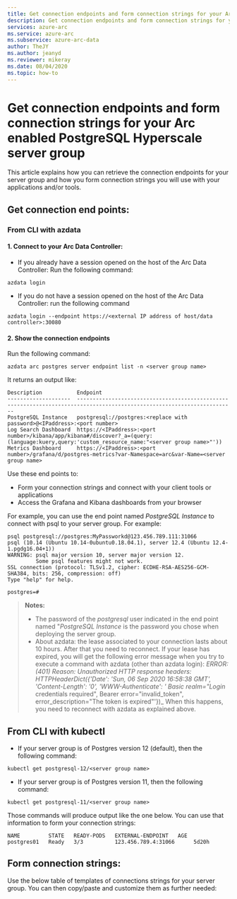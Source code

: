 ```yaml
--- 
title: Get connection endpoints and form connection strings for your Arc enabled PostgreSQL Hyperscale server group
description: Get connection endpoints and form connection strings for your Arc enabled PostgreSQL Hyperscale server group
services: azure-arc
ms.service: azure-arc
ms.subservice: azure-arc-data
author: TheJY
ms.author: jeanyd
ms.reviewer: mikeray
ms.date: 08/04/2020
ms.topic: how-to
---
```


# Get connection endpoints and form connection strings for your Arc enabled PostgreSQL Hyperscale server group

This article explains how you can retrieve the connection endpoints for your server group and how you form connection strings you will use with your applications and/or tools.


## Get connection end points:

### From CLI with azdata
#### 1. Connect to your Arc Data Controller:
- If you already have a session opened on the host of the Arc Data Controller:
Run the following command:
```terminal
azdata login
```

- If you do not have a session opened on the host of the Arc Data Controller:
run the following command 
```terminal
azdata login --endpoint https://<external IP address of host/data controller>:30080
```

#### 2. Show the connection endpoints
Run the following command:
```terminal
azdata arc postgres server endpoint list -n <server group name>
```
It returns an output like:
```terminal
Description           Endpoint
--------------------  ------------------------------------------------------------------------------------------------------------------------
PostgreSQL Instance   postgresql://postgres:<replace with password>@<IPaddress>:<port number>
Log Search Dashboard  https://<IPaddress>:<port number>/kibana/app/kibana#/discover?_a=(query:(language:kuery,query:'custom_resource_name:"<server group name>"'))
Metrics Dashboard     https://<IPaddress>:<port number>/grafana/d/postgres-metrics?var-Namespace=arc&var-Name=<server group name>
```
Use these end points to:
- Form your connection strings and connect with your client tools or applications
- Access the Grafana and Kibana dashboards from your browser

For example, you can use the end point named _PostgreSQL Instance_ to connect with psql to your server group. For example:
```terminal
psql postgresql://postgres:MyPassworkd@123.456.789.111:31066
psql (10.14 (Ubuntu 10.14-0ubuntu0.18.04.1), server 12.4 (Ubuntu 12.4-1.pgdg16.04+1))
WARNING: psql major version 10, server major version 12.
         Some psql features might not work.
SSL connection (protocol: TLSv1.2, cipher: ECDHE-RSA-AES256-GCM-SHA384, bits: 256, compression: off)
Type "help" for help.

postgres=#
```
> **Notes:** 
> - The password of the _postgresql_ user indicated in the end point named "_PostgreSQL Instance_ is the password you chose when deploying the server group.
> - About azdata: the lease associated to your connection lasts about 10 hours. After that you need to reconnect. If your lease has expired, you will get the following error message when you try to execute a command with azdata (other than azdata login):
> _ERROR: (401)_
> _Reason: Unauthorized_
> _HTTP response headers: HTTPHeaderDict({'Date': 'Sun, 06 Sep 2020 16:58:38 GMT', 'Content-Length': '0', 'WWW-Authenticate': '_
> _Basic realm="Login_ credentials required", Bearer error="invalid_token", error_description="The token is expired"'})_
> When this happens, you need to reconnect with azdata as explained above.

## From CLI with kubectl
- If your server group is of Postgres version 12 (default), then the following command:
```terminal
kubectl get postgresql-12/<server group name>
```
- If your server group is of Postgres version 11, then the following command:
```terminal
kubectl get postgresql-11/<server group name>
```

Those commands will produce output like the one below. You can use that information to form your connection strings:
```terminal
NAME         STATE   READY-PODS   EXTERNAL-ENDPOINT   AGE
postgres01   Ready   3/3          123.456.789.4:31066      5d20h
```` 


## Form connection strings:
Use the below table of templates of connections strings for your server group. You can then copy/paste and customize them as further needed:




